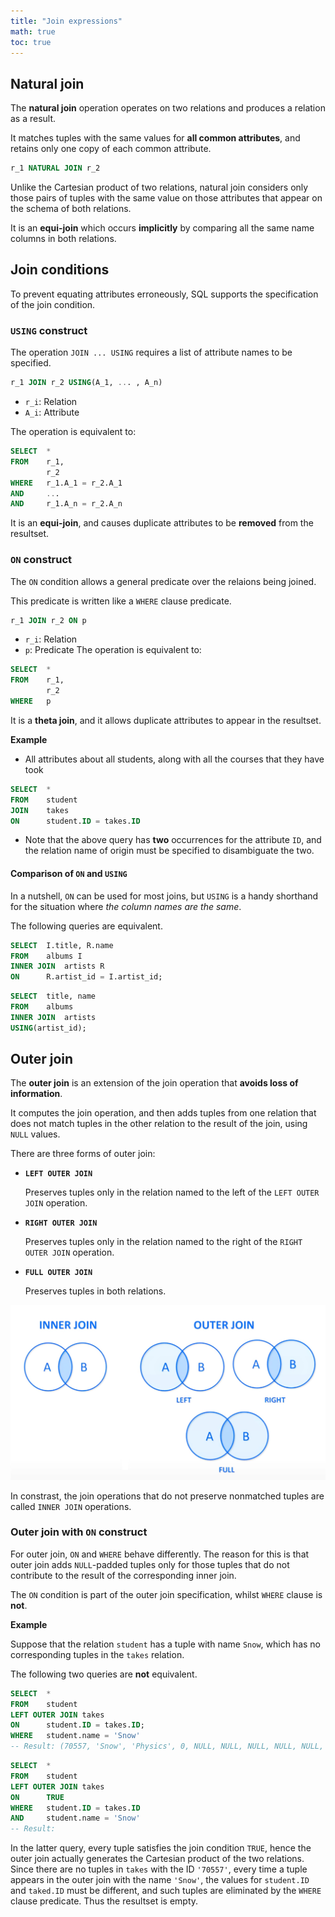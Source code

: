 ```yaml
---
title: "Join expressions"
math: true
toc: true
---
```


## Natural join
The **natural join** operation operates on two relations and produces a relation as a result.

It matches tuples with the same values for **all common attributes**, and retains only one copy of each common attribute.
```sql
r_1 NATURAL JOIN r_2
```
Unlike the Cartesian product of two relations, natural join considers only those pairs of tuples with the same value on those attributes that appear on the schema of both relations.

It is an **equi-join** which occurs **implicitly** by comparing all the same name columns in both relations.

## Join conditions
To prevent equating attributes erroneously, SQL supports the specification of the join condition.

### `USING` construct
The operation `JOIN ... USING` requires a list of attribute names to be specified.
```sql
r_1 JOIN r_2 USING(A_1, ... , A_n)
```
- `r_i`: Relation
- `A_i`: Attribute

The operation is equivalent to:
```sql
SELECT  *
FROM    r_1,
        r_2
WHERE   r_1.A_1 = r_2.A_1
AND     ...
AND     r_1.A_n = r_2.A_n
```
It is an **equi-join**, and causes duplicate attributes to be **removed** from the resultset.

### `ON` construct
The `ON` condition allows a general predicate over the relaions being joined.

This predicate is written like a `WHERE` clause predicate.
```sql
r_1 JOIN r_2 ON p
```
- `r_i`: Relation
- `p`: Predicate
The operation is equivalent to:
```sql
SELECT  *
FROM    r_1,
        r_2
WHERE   p
```
It is a **theta join**, and it allows duplicate attributes to appear in the resultset.

**Example**
- All attributes about all students, along with all the courses that they have took
```sql
SELECT  *
FROM    student
JOIN    takes
ON      student.ID = takes.ID
```
- Note that the above query has **two** occurrences for the attribute `ID`, and the relation name of origin must be specified to disambiguate the two.

#### Comparison of `ON` and `USING`
In a nutshell, `ON` can be used for most joins, but `USING` is a handy shorthand for the situation where _the column names are the same_.

The following queries are equivalent.
```sql
SELECT  I.title, R.name
FROM    albums I
INNER JOIN  artists R
ON      R.artist_id = I.artist_id;
```
```sql
SELECT  title, name
FROM    albums
INNER JOIN  artists
USING(artist_id);
```

## Outer join
The **outer join** is an extension of the join operation that **avoids loss of information**.

It computes the join operation, and then adds tuples from one relation that does not match tuples in the other relation to the result of the join, using `NULL` values.

There are three forms of outer join:
- **`LEFT OUTER JOIN`**

  Preserves tuples only in the relation named to the left of the `LEFT OUTER JOIN` operation.
- **`RIGHT OUTER JOIN`**
  
  Preserves tuples only in the relation named to the right of the `RIGHT OUTER JOIN` operation.
- **`FULL OUTER JOIN`**
  
  Preserves tuples in both relations.

![sql-join-visualisation](/notes/images/sql-join-visualisation.png)

In constrast, the join operations that do not preserve nonmatched tuples are called `INNER JOIN` operations.

### Outer join with `ON` construct
For outer join, `ON` and `WHERE` behave differently. The reason for this is that outer join adds `NULL`-padded tuples only for those tuples that do not contribute to the result of the corresponding inner join.

The `ON` condition is part of the outer join specification, whilst `WHERE` clause is **not**.

**Example**

Suppose that the relation `student` has a tuple with name `Snow`, which has no corresponding tuples in the `takes` relation.

The following two queries are **not** equivalent.
```sql
SELECT  *
FROM    student
LEFT OUTER JOIN takes
ON      student.ID = takes.ID;
WHERE   student.name = 'Snow'
-- Result: (70557, 'Snow', 'Physics', 0, NULL, NULL, NULL, NULL, NULL, NULL)
```
```sql
SELECT  *
FROM    student
LEFT OUTER JOIN takes
ON      TRUE
WHERE   student.ID = takes.ID
AND     student.name = 'Snow'
-- Result: 
```
In the latter query, every tuple satisfies the join condition `TRUE`, hence the outer join actually generates the Cartesian product of the two relations. Since there are no tuples in `takes` with the ID `'70557'`, every time a tuple appears in the outer join with the name `'Snow'`, the values for `student.ID` and `taked.ID` must be different, and such tuples are eliminated by the `WHERE` clause predicate. Thus the resultset is empty.